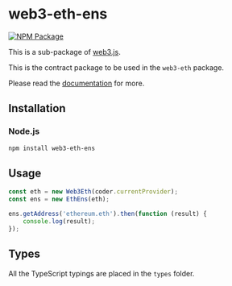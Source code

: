 # web3-eth-ens

[![NPM Package][npm-image]][npm-url] 

This is a sub-package of [web3.js][repo].

This is the contract package to be used in the `web3-eth` package.

Please read the [documentation][docs] for more.

## Installation

### Node.js

```bash
npm install web3-eth-ens
```

## Usage

```js
const eth = new Web3Eth(coder.currentProvider);
const ens = new EthEns(eth);

ens.getAddress('ethereum.eth').then(function (result) {
    console.log(result);
});
```

## Types

All the TypeScript typings are placed in the `types` folder.

[docs]: http://web3js.readthedocs.io/en/1.0/
[repo]: https://github.com/ethereum/web3.js
[npm-image]: https://img.shields.io/npm/v/web3-eth-ens.svg
[npm-url]: https://npmjs.org/package/web3-eth-ens
